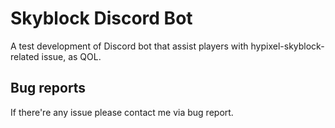 # Skyblock Discord Bot
A test development of Discord bot that assist players with hypixel-skyblock-related issue, as QOL.

## Bug reports
If there're any issue please contact me via bug report.
